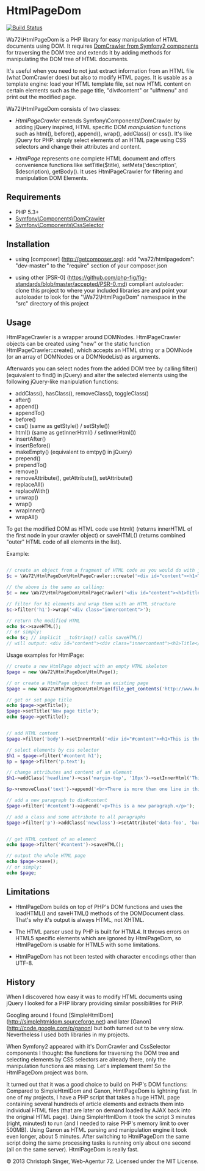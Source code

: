 HtmlPageDom
===========

[![Build Status](https://secure.travis-ci.org/wasinger/htmlpagedom.png?branch=master)](http://travis-ci.org/wasinger/htmlpagedom)

Wa72\HtmlPageDom is a PHP library for easy manipulation of HTML documents using DOM.
It requires [DomCrawler from Symfony2 components](https://github.com/symfony/DomCrawler) for traversing 
the DOM tree and extends it by adding methods for manipulating the DOM tree of HTML documents.

It's useful when you need to not just extract information from an HTML file (what DomCrawler does) but
also to modify HTML pages. It is usable as a template engine: load your HTML template file, set new
HTML content on certain elements such as the page title, "div#content" or "ul#menu" and print out
the modified page.

Wa72\HtmlPageDom consists of two classes:

-   *HtmlPageCrawler* extends Symfony\Components\DomCrawler by adding jQuery inspired, HTML specific 
    DOM *manipulation* functions such as html(), before(), append(), wrap(), addClass() or css().
    It's like jQuery for PHP: simply select elements of an HTML page using CSS selectors and change their attributes and content.

-   *HtmlPage* represents one complete HTML document and offers convenience functions like setTitle($title),
    setMeta('description', $description), getBody(). It uses HtmlPageCrawler for filtering and manipulation DOM Elements.
 

Requirements
------------

-   PHP 5.3+
-   [Symfony\Components\DomCrawler](https://github.com/symfony/DomCrawler)
-   [Symfony\Components\CssSelector](https://github.com/symfony/CssSelector)

Installation
------------

-   using [composer] (http://getcomposer.org): add "wa72/htmlpagedom": "dev-master" to the "require" section of your composer.json

-   using other [PSR-0] (https://github.com/php-fig/fig-standards/blob/master/accepted/PSR-0.md) compliant autoloader:
    clone this project to where your included libraries are and point your autoloader to look for the 
    "\Wa72\HtmlPageDom" namespace in the "src" directory of this project

Usage
-----

HtmlPageCrawler is a wrapper around DOMNodes. HtmlPageCrawler objects can be created using "new" or the static function
HtmlPageCrawler::create(), which accepts an HTML string or a DOMNode (or an array of DOMNodes or a DOMNodeList)
as arguments.

Afterwards you can select nodes from the added DOM tree by calling filter() (equivalent to find() in jQuery) and alter
the selected elements using the following jQuery-like manipulation functions:

-   addClass(), hasClass(), removeClass(), toggleClass()
-   after()
-   append()
-   appendTo()
-   before()
-   css() (same as getStyle() / setStyle())
-   html() (same as getInnerHtml() / setInnerHtml())
-   insertAfter()
-   insertBefore()
-   makeEmpty() (equivalent to emtpy() in jQuery)
-   prepend()
-   prependTo()
-   remove()
-   removeAttribute(), getAttribute(), setAttribute()
-   replaceAll()
-   replaceWith()
-   unwrap()
-   wrap()
-   wrapInner()
-   wrapAll()

To get the modified DOM as HTML code use html() (returns innerHTML of the first node in your crawler object)
or saveHTML() (returns combined "outer" HTML code of all elements in the list).

Example:

```php

// create an object from a fragment of HTML code as you would do with jQuery's $() function
$c = \Wa72\HtmlPageDom\HtmlPageCrawler::create('<div id="content"><h1>Title</h1></div>');

// the above is the same as calling:
$c = new \Wa72\HtmlPageDom\HtmlPageCrawler('<div id="content"><h1>Title</h1></div>');

// filter for h1 elements and wrap them with an HTML structure
$c->filter('h1')->wrap('<div class="innercontent">');

// return the modified HTML
echo $c->saveHTML();
// or simply:
echo $c; // implicit __toString() calls saveHTML()
// will output: <div id="content"><div class="innercontent"><h1>Title</h1></div></div>

```

Usage examples for HtmlPage:

```php
// create a new HtmlPage object with an empty HTML skeleton
$page = new \Wa72\HtmlPageDom\HtmlPage();

// or create a HtmlPage object from an existing page
$page = new \Wa72\HtmlPageDom\HtmlPage(file_get_contents('http://www.heise.de'));

// get or set page title
echo $page->getTitle();
$page->setTitle('New page title');
echo $page->getTitle();


// add HTML content
$page->filter('body')->setInnerHtml('<div id="#content"><h1>This is the headline</h1><p class="text">This is a paragraph</p></div>');

// select elements by css selector
$h1 = $page->filter('#content h1');
$p = $page->filter('p.text');

// change attributes and content of an element
$h1->addClass('headline')->css('margin-top', '10px')->setInnerHtml('This is the <em>new</em> headline');

$p->removeClass('text')->append('<br>There is more than one line in this paragraph');

// add a new paragraph to div#content
$page->filter('#content')->append('<p>This is a new paragraph.</p>');

// add a class and some attribute to all paragraphs
$page->filter('p')->addClass('newclass')->setAttribute('data-foo', 'bar');


// get HTML content of an element
echo $page->filter('#content')->saveHTML();

// output the whole HTML page
echo $page->save();
// or simply:
echo $page;
```

Limitations
-----------

- HtmlPageDom builds on top of PHP's DOM functions and uses the loadHTML() and saveHTML() methods of the DOMDocument class.
That's why it's output is always HTML, not XHTML.

- The HTML parser used by PHP is built for HTML4. It throws errors 
on HTML5 specific elements which are ignored by HtmlPageDom, so HtmlPageDom is usable for HTML5 with some limitations.

- HtmlPageDom has not been tested with character encodings other than UTF-8.


History
-------

When I discovered how easy it was to modify HTML documents using jQuery I looked for a PHP library providing similar
possibilities for PHP.

Googling around I found [SimpleHtmlDom] (http://simplehtmldom.sourceforge.net)
and later [Ganon] (http://code.google.com/p/ganon) but both turned out to be very slow. Nevertheless I used both
libraries in my projects.

When Symfony2 appeared with it's DomCrawler and CssSelector components I thought:
the functions for traversing the DOM tree and selecting elements by CSS selectors are already there, only the
manipulation functions are missing. Let's implement them! So the HtmlPageDom project was born.

It turned out that it was a good choice to build on PHP's DOM functions: Compared to SimpleHtmlDom and Ganon, HmtlPageDom
is lightning fast. In one of my projects, I have a PHP script that takes a huge HTML page containing several hundreds
of article elements and extracts them into individual HTML files (that are later on demand loaded by AJAX back into the
original HTML page). Using SimpleHtmlDom it took the script 3 minutes (right, minutes!) to run (and I needed to raise
PHP's memory limit to over 500MB). Using Ganon as HTML parsing and manipulation engine it took even longer,
about 5 minutes. After switching to HtmlPageDom the same script doing the same processing tasks is running only about
one second (all on the same server). HtmlPageDom is really fast.


© 2013 Christoph Singer, Web-Agentur 72. Licensed under the MIT License.

